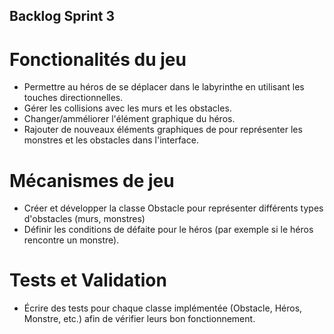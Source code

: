 ## Backlog Sprint 3
# Fonctionalités du jeu
- Permettre au héros de se déplacer dans le labyrinthe en utilisant les touches directionnelles.
- Gérer les collisions avec les murs et les obstacles.
- Changer/amméliorer l'élément graphique du héros.
- Rajouter de nouveaux éléments graphiques de pour représenter les monstres et les obstacles dans l'interface.
# Mécanismes de jeu
- Créer et développer la classe Obstacle pour représenter différents types d'obstacles (murs, monstres)
- Définir les conditions de défaite pour le héros (par exemple si le héros rencontre un monstre).
# Tests et Validation
- Écrire des tests pour chaque classe implémentée (Obstacle, Héros, Monstre, etc.) afin de vérifier leurs bon fonctionnement. 